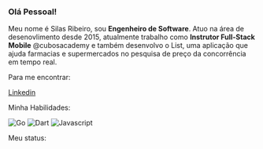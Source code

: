 
### Olá Pessoal!
Meu nome é Silas Ribeiro, sou **Engenheiro de Software**. Atuo na área de desenovlimento desde 2015, atualmente trabalho como **Instrutor Full-Stack Mobile** @cubosacademy e também desenvolvo o List, uma aplicação que ajuda farmacias e supermercados no pesquisa de preço da concorrência em tempo real.

Para me encontrar:

[Linkedin](https://www.linkedin.com/in/silas-ribeiro/)

Minha Habilidades:

![Go](https://img.shields.io/badge/Go-00ADD8?style=for-the-badge&logo=go&logoColor=white) ![Dart](https://img.shields.io/badge/Dart-0175C2?style=for-the-badge&logo=dart&logoColor=white) ![Javascript](https://img.shields.io/badge/JavaScript-323330?style=for-the-badge&logo=javascript&logoColor=F7DF1E)

Meu status:
